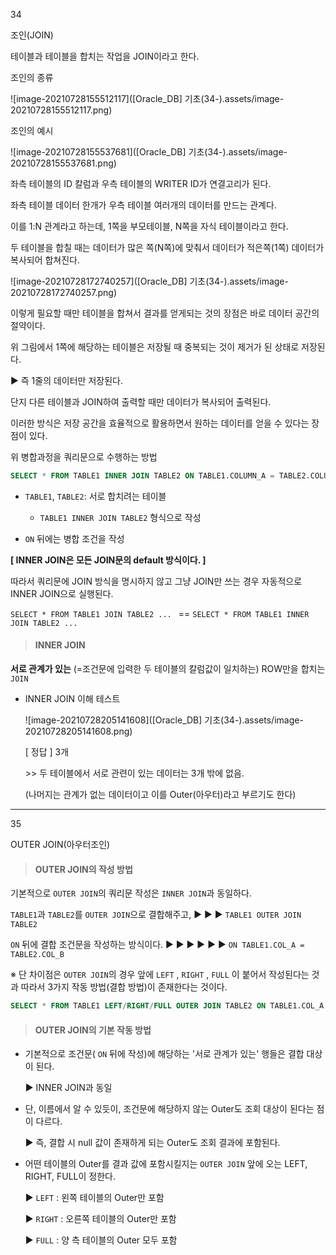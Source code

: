 34

조인(JOIN)



테이블과 테이블을 합치는 작업을 JOIN이라고 한다.



조인의 종류

![image-20210728155512117]([Oracle_DB] 기초(34-).assets/image-20210728155512117.png)

  

조인의 예시

![image-20210728155537681]([Oracle_DB] 기초(34-).assets/image-20210728155537681.png)

좌측 테이블의 ID 칼럼과 우측 테이블의 WRITER ID가 연결고리가 된다. 

좌측 테이블 데이터 한개가 우측 테이블 여러개의 데이터를 만드는 관계다.

이를 1:N 관계라고 하는데, 1쪽을 부모테이블, N쪽을 자식 테이블이라고 한다. 





두 테이블을 합칠 때는 데이터가 많은 쪽(N쪽)에 맞춰서 데이터가 적은쪽(1쪽) 데이터가 복사되어 합쳐진다.

![image-20210728172740257]([Oracle_DB] 기초(34-).assets/image-20210728172740257.png)



이렇게 필요할 때만 테이블을 합쳐서 결과를 얻게되는 것의 장점은 바로 데이터 공간의 절약이다.

위 그림에서 1쪽에 해당하는 테이블은 저장될 때 중복되는 것이 제거가 된 상태로 저장된다.

▶ 즉 1줄의 데이터만 저장된다.

단지 다른 테이블과 JOIN하여 출력할 때만 데이터가 복사되어 출력된다. 

이러한 방식은 저장 공간을 효율적으로 활용하면서 원하는 데이터를 얻을 수 있다는 장점이 있다. 



위 병합과정을 쿼리문으로 수행하는 방법

```SQL
SELECT * FROM TABLE1 INNER JOIN TABLE2 ON TABLE1.COLUMN_A = TABLE2.COLUMN_B
```

* `TABLE1`, `TABLE2`: 서로 합치려는 테이블
  
  * `TABLE1 INNER JOIN TABLE2` 형식으로 작성
* `ON` 뒤에는 병합 조건을 작성

  

**[ INNER JOIN은 모든 JOIN문의 default 방식이다. ]**

따라서 쿼리문에 JOIN 방식을 명시하지 않고 그냥 JOIN만 쓰는 경우 자동적으로 INNER JOIN으로 실행된다.

`SELECT * FROM TABLE1 JOIN TABLE2 ... `  == `SELECT * FROM TABLE1 INNER JOIN TABLE2 ... `



> #### INNER JOIN

**서로 관계가 있는** (=조건문에 입력한 두 테이블의 칼럼값이 일치하는) ROW만을 합치는 `JOIN`



* INNER JOIN 이해 테스트

  ![image-20210728205141608]([Oracle_DB] 기초(34-).assets/image-20210728205141608.png)

    

  [ 정답 ]  3개

  \>\> 두 테이블에서 서로 관련이 있는 데이터는 3개 밖에 없음.

  (나머지는 관계가 없는 데이터이고 이를 Outer(아우터)라고 부르기도 한다)

  

---

35 

OUTER JOIN(아우터조인)



> #### OUTER JOIN의 작성 방법

기본적으로 `OUTER JOIN`의 쿼리문 작성은 `INNER JOIN`과 동일하다.

`TABLE1`과 `TABLE2`를 `OUTER JOIN`으로 결합해주고,  ▶ ▶ ▶ `TABLE1 OUTER JOIN TABLE2`

`ON` 뒤에 결합 조건문을 작성하는 방식이다. ▶ ▶ ▶ ▶ ▶ ▶ `ON TABLE1.COL_A = TABLE2.COL_B`



※ 단 차이점은 `OUTER JOIN`의 경우 앞에 `LEFT` ,  `RIGHT` ,  `FULL` 이 붙어서 작성된다는 것과 따라서 3가지 작동 방법(결합 방법)이 존재한다는 것이다. 

```SQL
SELECT * FROM TABLE1 LEFT/RIGHT/FULL OUTER JOIN TABLE2 ON TABLE1.COL_A = TABLE2.COL_B;
```

  

> #### OUTER JOIN의 기본 작동 방법

* 기본적으로 조건문( `ON` 뒤에 작성)에 해당하는 '서로 관계가 있는' 행들은 결합 대상이 된다. 

  ▶ INNER JOIN과 동일

* 단, 이름에서 알 수 있듯이, 조건문에 해당하지 않는 Outer도 조회 대상이 된다는 점이 다르다.

  ▶ 즉, 결합 시 null 값이 존재하게 되는 Outer도 조회 결과에 포함된다.

* 어떤 테이블의 Outer를 결과 값에 포함시킬지는 `OUTER JOIN` 앞에 오는 LEFT, RIGHT, FULL이 정한다.

  ▶ `LEFT` : 왼쪽 테이블의 Outer만 포함

  ▶ `RIGHT` : 오른쪽 테이블의 Outer만 포함

  ▶ `FULL` : 양 측 테이블의 Outer 모두 포함